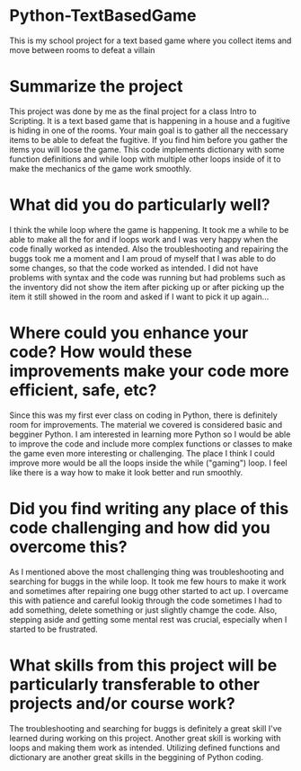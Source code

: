# Python-TextBasedGame
This is my school project for a text based game where you collect items and move between rooms to defeat a villain

# Summarize the project
This project was done by me as the final project for a class Intro to Scripting. It is a text based game that is happening in a house and a fugitive is hiding in one of the rooms. Your main goal is to gather all the neccessary items to be able to defeat the fugitive. If you find him before you gather the items you will loose the game. This code implements dictionary with some function definitions and while loop with multiple other loops inside of it to make the mechanics of the game work smoothly.

# What did you do particularly well?
I think the while loop where the game is happening. It took me a while to be able to make all the for and if loops work and I was very happy when the code finally worked as intended. Also the troubleshooting and repairing the buggs took me a moment and I am proud of myself that I was able to do some changes, so that the code worked as intended. I did not have problems with syntax and the code was running but had problems such as the inventory did not show the item after picking up or after picking up the item it still showed in the room and asked if I want to pick it up again...

# Where could you enhance your code? How would these improvements make your code more efficient, safe, etc?
Since this was my first ever class on coding in Python, there is definitely room for improvements. The material we covered is considered basic and begginer Python. I am interested in learning more Python so I would be able to improve the code and include more complex functions or classes to make the game even more interesting or challenging. The place I think I could improve more would be all the loops inside the while ("gaming") loop. I feel like there is a way how to make it look better and run smoothly.

# Did you find writing any place of this code challenging and how did you overcome this? 
As I mentioned above the most challenging thing was troubleshooting and searching for buggs in the while loop. It took me few hours to make it work and sometimes after repairing one bugg other started to act up. I overcame this with patience and careful lookig through the code sometimes I had to add something, delete something or just slightly chamge the code. Also, stepping aside and getting some mental rest was crucial, especially when I started to be frustrated.

# What skills from this project will be particularly transferable to other projects and/or course work?
The troubleshooting and searching for buggs is definitely a great skill I've learned during working on this project. Another great skill is working with loops and making them work as intended. Utilizing defined functions and dictionary are another great skills in the beggining of Python coding.

